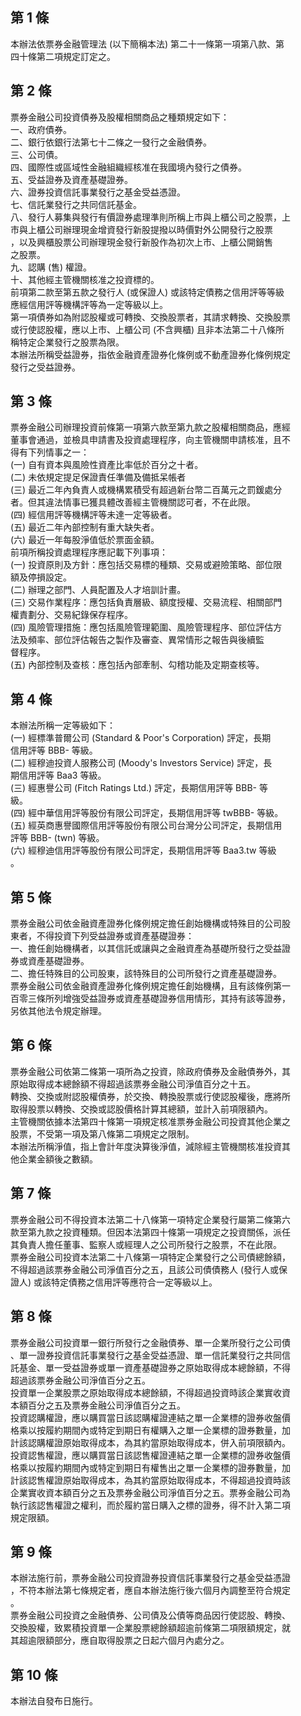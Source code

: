 第 1 條
-------
本辦法依票券金融管理法 (以下簡稱本法) 第二十一條第一項第八款、第  
四十條第二項規定訂定之。

第 2 條
-------
票券金融公司投資債券及股權相關商品之種類規定如下：  
一、政府債券。  
二、銀行依銀行法第七十二條之一發行之金融債券。  
三、公司債。  
四、國際性或區域性金融組織經核准在我國境內發行之債券。  
五、受益證券及資產基礎證券。  
六、證券投資信託事業發行之基金受益憑證。  
七、信託業發行之共同信託基金。  
八、發行人募集與發行有價證券處理準則所稱上市與上櫃公司之股票，上  
    市與上櫃公司辦理現金增資發行新股提撥以時價對外公開發行之股票  
    ，以及興櫃股票公司辦理現金發行新股作為初次上市、上櫃公開銷售  
    之股票。  
九、認購 (售) 權證。  
十、其他經主管機關核准之投資標的。  
前項第二款至第五款之發行人 (或保證人) 或該特定債務之信用評等等級  
應經信用評等機構評等為一定等級以上。  
第一項債券如為附認股權或可轉換、交換股票者，其請求轉換、交換股票  
或行使認股權，應以上市、上櫃公司 (不含興櫃) 且非本法第二十八條所  
稱特定企業發行之股票為限。  
本辦法所稱受益證券，指依金融資產證券化條例或不動產證券化條例規定  
發行之受益證券。

第 3 條
-------
票券金融公司辦理投資前條第一項第六款至第九款之股權相關商品，應經  
董事會通過，並檢具申請書及投資處理程序，向主管機關申請核准，且不  
得有下列情事之一：  
 (一) 自有資本與風險性資產比率低於百分之十者。  
 (二) 未依規定提足保證責任準備及備抵呆帳者  
 (三) 最近二年內負責人或機構累積受有超過新台幣二百萬元之罰鍰處分  
      者。但其違法情事已獲具體改善經主管機關認可者，不在此限。  
 (四) 經信用評等機構評等未達一定等級者。  
 (五) 最近二年內部控制有重大缺失者。  
 (六) 最近一年每股淨值低於票面金額。  
前項所稱投資處理程序應記載下列事項：  
 (一) 投資原則及方針：應包括交易標的種類、交易或避險策略、部位限  
      額及停損設定。  
 (二) 辦理之部門、人員配置及人才培訓計畫。  
 (三) 交易作業程序：應包括負責層級、額度授權、交易流程、相關部門  
      權責劃分、交易紀錄保存程序。  
 (四) 風險管理措施：應包括風險管理範圍、風險管理程序、部位評估方  
      法及頻率、部位評估報告之製作及審查、異常情形之報告與後續監  
      督程序。  
 (五) 內部控制及查核：應包括內部牽制、勾稽功能及定期查核等。

第 4 條
-------
本辦法所稱一定等級如下：  
 (一) 經標準普爾公司 (Standard & Poor's Corporation)  評定，長期  
      信用評等 BBB- 等級。  
 (二) 經穆迪投資人服務公司 (Moody's Investors Service)  評定，長  
      期信用評等 Baa3 等級。  
 (三) 經惠譽公司 (Fitch Ratings Ltd.) 評定，長期信用評等 BBB- 等  
      級。  
 (四) 經中華信用評等股份有限公司評定，長期信用評等 twBBB- 等級。  
 (五) 經英商惠譽國際信用評等股份有限公司台灣分公司評定，長期信用  
      評等 BBB- (twn) 等級。  
 (六) 經穆迪信用評等股份有限公司評定，長期信用評等 Baa3.tw  等級  
      。

第 5 條
-------
票券金融公司依金融資產證券化條例規定擔任創始機構或特殊目的公司股  
東者，不得投資下列受益證券或資產基礎證券：  
一、擔任創始機構者，以其信託或讓與之金融資產為基礎所發行之受益證  
    券或資產基礎證券。  
二、擔任特殊目的公司股東，該特殊目的公司所發行之資產基礎證券。  
票券金融公司依金融資產證券化條例規定擔任創始機構，且有該條例第一  
百零三條所列增強受益證券或資產基礎證券信用情形，其持有該等證券，  
另依其他法令規定辦理。

第 6 條
-------
票券金融公司依第二條第一項所為之投資，除政府債券及金融債券外，其  
原始取得成本總餘額不得超過該票券金融公司淨值百分之十五。  
轉換、交換或附認股權債券，於交換、轉換股票或行使認股權後，應將所  
取得股票以轉換、交換或認股價格計算其總額，並計入前項限額內。  
主管機關依據本法第四十條第一項規定核准票券金融公司投資其他企業之  
股票，不受第一項及第八條第二項規定之限制。  
本辦法所稱淨值，指上會計年度決算後淨值，減除經主管機關核准投資其  
他企業金額後之數額。

第 7 條
-------
票券金融公司不得投資本法第二十八條第一項特定企業發行屬第二條第六  
款至第九款之投資種類。但因本法第四十條第一項規定之投資關係，派任  
其負責人擔任董事、監察人或經理人之公司所發行之股票，不在此限。  
票券金融公司投資本法第二十八條第一項特定企業發行之公司債總餘額，  
不得超過該票券金融公司淨值百分之五，且該公司債債務人 (發行人或保  
證人) 或該特定債務之信用評等應符合一定等級以上。

第 8 條
-------
票券金融公司投資單一銀行所發行之金融債券、單一企業所發行之公司債  
、單一證券投資信託事業發行之基金受益憑證、單一信託業發行之共同信  
託基金、單一受益證券或單一資產基礎證券之原始取得成本總餘額，不得  
超過該票券金融公司淨值百分之五。  
投資單一企業股票之原始取得成本總餘額，不得超過投資時該企業實收資  
本額百分之五及票券金融公司淨值百分之五。  
投資認購權證，應以購買當日該認購權證連結之單一企業標的證券收盤價  
格乘以按履約期間內或特定到期日有權購入之單一企業標的證券數量，加  
計該認購權證原始取得成本，為其約當原始取得成本，併入前項限額內。  
投資認售權證，應以購買當日該認售權證連結之單一企業標的證券收盤價  
格乘以按履約期間內或特定到期日有權售出之單一企業標的證券數量，加  
計該認售權證原始取得成本，為其約當原始取得成本，不得超過投資時該  
企業實收資本額百分之五及票券金融公司淨值百分之五。票券金融公司為  
執行該認售權證之權利，而於履約當日購入之標的證券，得不計入第二項  
規定限額。

第 9 條
-------
本辦法施行前，票券金融公司投資證券投資信託事業發行之基金受益憑證  
，不符本辦法第七條規定者，應自本辦法施行後六個月內調整至符合規定  
。  
票券金融公司投資之金融債券、公司債及公債等商品因行使認股、轉換、  
交換股權，致累積投資單一企業股票總餘額超逾前條第二項限額規定，就  
其超逾限額部分，應自取得股票之日起六個月內處分之。

第 10 條
--------
本辦法自發布日施行。

